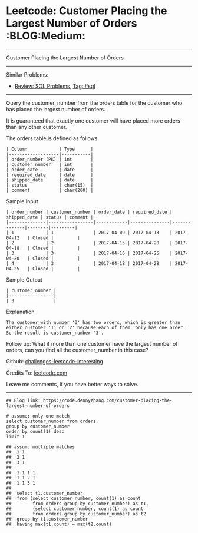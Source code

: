 
# Leetcode: Customer Placing the Largest Number of Orders     :BLOG:Medium:

---

Customer Placing the Largest Number of Orders  

---

Similar Problems:  

-   [Review: SQL Problems](https://code.dennyzhang.com/review-sql), [Tag: #sql](https://code.dennyzhang.com/tag/sql)

---

Query the customer\_number from the orders table for the customer who has placed the largest number of orders.  

It is guaranteed that exactly one customer will have placed more orders than any other customer.  

The orders table is defined as follows:  

    | Column            | Type      |
    |-------------------|-----------|
    | order_number (PK) | int       |
    | customer_number   | int       |
    | order_date        | date      |
    | required_date     | date      |
    | shipped_date      | date      |
    | status            | char(15)  |
    | comment           | char(200) |

Sample Input  

    | order_number | customer_number | order_date | required_date | shipped_date | status | comment |
    |--------------|-----------------|------------|---------------|--------------|--------|---------|
    | 1            | 1               | 2017-04-09 | 2017-04-13    | 2017-04-12   | Closed |         |
    | 2            | 2               | 2017-04-15 | 2017-04-20    | 2017-04-18   | Closed |         |
    | 3            | 3               | 2017-04-16 | 2017-04-25    | 2017-04-20   | Closed |         |
    | 4            | 3               | 2017-04-18 | 2017-04-28    | 2017-04-25   | Closed |         |

Sample Output  

    | customer_number |
    |-----------------|
    | 3               |

Explanation  

    The customer with number '3' has two orders, which is greater than either customer '1' or '2' because each of them  only has one order. 
    So the result is customer_number '3'.

Follow up: What if more than one customer have the largest number of orders, can you find all the customer\_number in this case?  

Github: [challenges-leetcode-interesting](https://github.com/DennyZhang/challenges-leetcode-interesting/tree/master/problems/customer-placing-the-largest-number-of-orders)  

Credits To: [leetcode.com](https://leetcode.com/problems/customer-placing-the-largest-number-of-orders/description/)  

Leave me comments, if you have better ways to solve.  

---

    ## Blog link: https://code.dennyzhang.com/customer-placing-the-largest-number-of-orders
    
    # assume: only one match
    select customer_number from orders
    group by customer_number
    order by count(1) desc
    limit 1
    
    ## assum: multiple matches
    ##  1 1
    ##  2 1
    ##  3 1
    ##
    ##  1 1 1 1
    ##  1 1 2 1
    ##  1 1 3 1
    ##
    ##  select t1.customer_number
    ##  from (select customer_number, count(1) as count
    ##        from orders group by customer_number) as t1,
    ##        (select customer_number, count(1) as count
    ##        from orders group by customer_number) as t2
    ##  group by t1.customer_number
    ##  having max(t1.count) = max(t2.count)

